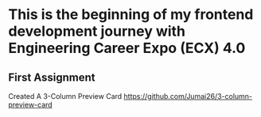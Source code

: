 # This is the beginning of my frontend development journey with Engineering Career Expo (ECX) 4.0

## First Assignment
Created A 3-Column Preview Card
https://github.com/Jumai26/3-column-preview-card
